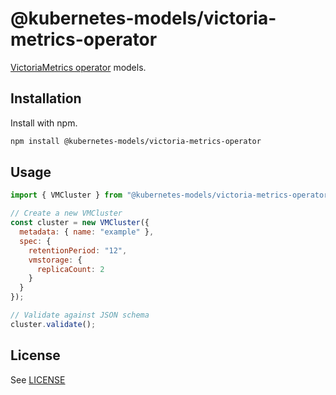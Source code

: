 # @kubernetes-models/victoria-metrics-operator

[VictoriaMetrics operator](https://github.com/VictoriaMetrics/operator) models.

## Installation

Install with npm.

```sh
npm install @kubernetes-models/victoria-metrics-operator
```

## Usage

```js
import { VMCluster } from "@kubernetes-models/victoria-metrics-operator/operator.victoriametrics.com/v1beta1/VMCluster";

// Create a new VMCluster
const cluster = new VMCluster({
  metadata: { name: "example" },
  spec: {
    retentionPeriod: "12",
    vmstorage: {
      replicaCount: 2
    }
  }
});

// Validate against JSON schema
cluster.validate();
```

## License

See [LICENSE](../../LICENSE)
